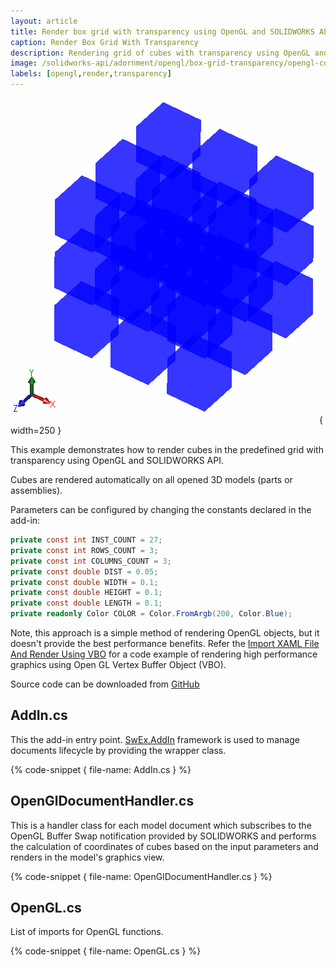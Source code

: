 ```yaml
---
layout: article
title: Render box grid with transparency using OpenGL and SOLIDWORKS API
caption: Render Box Grid With Transparency
description: Rendering grid of cubes with transparency using OpenGL and SOLIDWORKS API
image: /solidworks-api/adornment/opengl/box-grid-transparency/opengl-cubes.png
labels: [opengl,render,transparency]
---
```

![Transparent cubes rendered with OpenGL](opengl-cubes.png){ width=250 }

This example demonstrates how to render cubes in the predefined grid with transparency using OpenGL and SOLIDWORKS API.

Cubes are rendered automatically on all opened 3D models (parts or assemblies).

Parameters can be configured by changing the constants declared in the add-in:

~~~ cs
private const int INST_COUNT = 27;
private const int ROWS_COUNT = 3;
private const int COLUMNS_COUNT = 3;
private const double DIST = 0.05;
private const double WIDTH = 0.1;
private const double HEIGHT = 0.1;
private const double LENGTH = 0.1;
private readonly Color COLOR = Color.FromArgb(200, Color.Blue);
~~~

Note, this approach is a simple method of rendering OpenGL objects, but it doesn't provide the best performance benefits. Refer the [Import XAML File And Render Using VBO](/solidworks-api/adornment/opengl/vbo-xaml-importer/) for a code example of rendering high performance graphics using Open GL Vertex Buffer Object (VBO).

Source code can be downloaded from [GitHub](https://github.com/codestackdev/solidworks-api-examples/tree/master/swex/add-in/opengl/OpenGlBoxGrid)

## AddIn.cs

This the add-in entry point. [SwEx.AddIn](/labs/solidworks/swex/add-in/) framework is used to manage documents lifecycle by providing the wrapper class.

{% code-snippet { file-name: AddIn.cs } %}

## OpenGlDocumentHandler.cs

This is a handler class for each model document which subscribes to the OpenGL Buffer Swap notification provided by SOLIDWORKS and performs the calculation of coordinates of cubes based on the input parameters and renders in the model's graphics view.

{% code-snippet { file-name: OpenGlDocumentHandler.cs } %}

## OpenGL.cs

List of imports for OpenGL functions.

{% code-snippet { file-name: OpenGL.cs } %}
